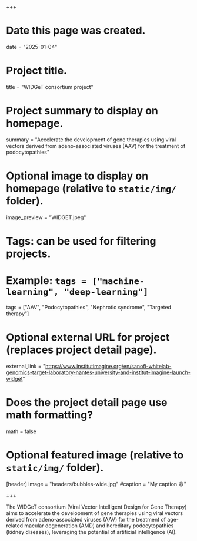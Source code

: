 +++
# Date this page was created.
date = "2025-01-04"

# Project title.
title = "WIDGeT consortium project"

# Project summary to display on homepage.
summary = "Accelerate the development of gene therapies using viral vectors derived from adeno-associated viruses (AAV) for the treatment of podocytopathies"

# Optional image to display on homepage (relative to `static/img/` folder).
image_preview = "WIDGET.jpeg"

# Tags: can be used for filtering projects.
# Example: `tags = ["machine-learning", "deep-learning"]`
tags = ["AAV", "Podocytopathies", "Nephrotic syndrome", "Targeted therapy"]

# Optional external URL for project (replaces project detail page).
external_link = "https://www.institutimagine.org/en/sanofi-whitelab-genomics-target-laboratory-nantes-university-and-institut-imagine-launch-widget"

# Does the project detail page use math formatting?
math = false

# Optional featured image (relative to `static/img/` folder).
[header]
image = "headers/bubbles-wide.jpg"
#caption = "My caption :smile:"

+++

The WIDGeT consortium (Viral Vector Intelligent Design for Gene Therapy) aims to accelerate the development of gene therapies using viral vectors derived from adeno-associated viruses (AAV) for the treatment of age-related macular degeneration (AMD) and hereditary podocytopathies (kidney diseases), leveraging the potential of artificial intelligence (AI).



